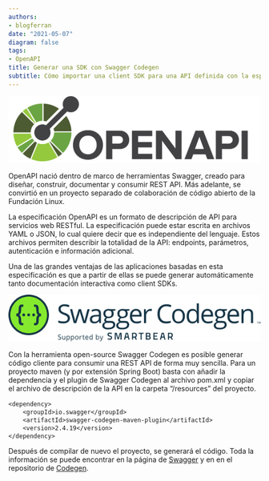 ```yaml
---
authors:
- blogferran
date: "2021-05-07"
diagram: false
tags:
- OpenAPI
title: Generar una SDK con Swagger Codegen
subtitle: Cómo importar una client SDK para una API definida con la especificación OpenAPI
---
```


![png](./openapi-logo.png)

OpenAPI nació dentro de marco de herramientas Swagger, creado para diseñar, construir, documentar y consumir REST API. Más adelante, se convirtió en un proyecto separado de colaboración de código abierto de la Fundación Linux.


La especificación OpenAPI es un formato de descripción de API para servicios web RESTful. La especificación puede estar escrita en archivos YAML o JSON, lo cual quiere decir que es independiente del lenguaje.  Estos archivos permiten describir la totalidad de la API: endpoints, parámetros, autenticación e información adicional.


Una de las grandes ventajas de las aplicaciones basadas en esta especificación es que a partir de ellas se puede generar automáticamente tanto documentación interactiva como client SDKs. 

![png](./SWC-logo-clr.png)

Con la herramienta open-source Swagger Codegen es posible generar código cliente para consumir una REST API de forma muy sencilla. Para un proyecto maven (y por extensión Spring Boot) basta con añadir la dependencia  y el plugin de Swagger Codegen al archivo pom.xml y copiar el archivo de descripción de la API en la carpeta “/resources” del proyecto.

    <dependency>
        <groupId>io.swagger</groupId>
        <artifactId>swagger-codegen-maven-plugin</artifactId>
        <version>2.4.19</version>
    </dependency>
    
Después de compilar de nuevo el proyecto, se generará el código. Toda la información se puede encontrar en la página de [Swagger](https://swagger.io) y en en el repositorio de [Codegen](https://github.com/swagger-api/swagger-codegen).
